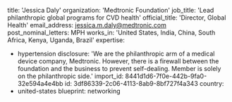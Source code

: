 title: 'Jessica Daly'
organization: 'Medtronic Foundation'
job_title: 'Lead philanthropic global programs for CVD health'
official_title: 'Director, Global Health'
email_address: jessica.m.daly@medtronic.com
post_nominal_letters: MPH
works_in: 'United States, India, China, South Africa, Kenya, Uganda, Brazil'
expertise:
  - hypertension
disclosure: 'We are the philanthropic arm of a medical device company, Medtronic. However, there is a firewall between the foundation and the business to prevent self-dealing. Member is solely on the philanthropic side.'
import_id: 8441d1d6-7f0e-442b-9fa0-32e594a4e4bb
id: 3df86339-2c06-4113-8ab9-8bf727f4a343
country:
  - united-states
blueprint: networking
